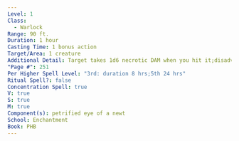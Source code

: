 ```yaml
---
Level: 1
Class:
  - Warlock
Range: 90 ft.
Duration: 1 hour
Casting Time: 1 bonus action
Target/Area: 1 creature
Additional Detail: Target takes 1d6 necrotic DAM when you hit it;disadvantage on ability of choice.
"Page #": 251
Per Higher Spell Level: "3rd: duration 8 hrs;5th 24 hrs"
Ritual Spell?: false
Concentration Spell: true
V: true
S: true
M: true
Component(s): petrified eye of a newt
School: Enchantment
Book: PHB
---
```

